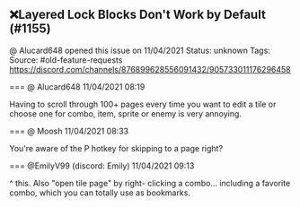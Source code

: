 ## ❌Layered Lock Blocks Don't Work by Default (#1155)
@ Alucard648 opened this issue on 11/04/2021
Status: unknown
Tags: 
Source: #old-feature-requests https://discord.com/channels/876899628556091432/905733011176296458


=== @ Alucard648 11/04/2021 08:19

Having to scroll through 100+ pages every time you want to edit a tile or choose one for combo, item, sprite or enemy is very annoying.

=== @ Moosh 11/04/2021 08:33

You're aware of the P hotkey for skipping to a page right?

=== @EmilyV99 (discord: Emily) 11/04/2021 09:13

^ this. Also "open tile page" by right- clicking a combo... including a favorite combo, which you can totally use as bookmarks.
